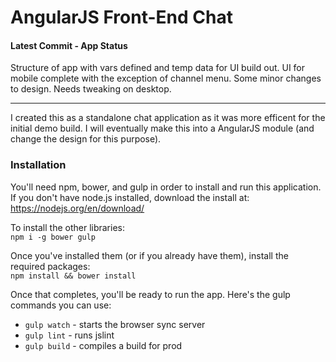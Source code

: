 # AngularJS Front-End Chat

#### Latest Commit - App Status   
Structure of app with vars defined and temp data for UI build out. UI for mobile complete with the exception of channel menu. Some minor changes to design. Needs tweaking on desktop.   
   
---

I created this as a standalone chat application as it was more efficent for the initial demo build. I will eventually make this into a AngularJS module (and change the design for this purpose).
   
   
### Installation
You'll need npm, bower, and gulp in order to install and run this application.   
If you don't have node.js installed, download the install at: https://nodejs.org/en/download/   

To install the other libraries:   
`npm i -g bower gulp`   
   
Once you've installed them (or if you already have them), install the required packages:   
`npm install && bower install`  

Once that completes, you'll be ready to run the app. Here's the gulp commands you can use:   
   
   - `gulp watch` - starts the browser sync server
   - `gulp lint` - runs jslint
   - `gulp build` - compiles a build for prod

